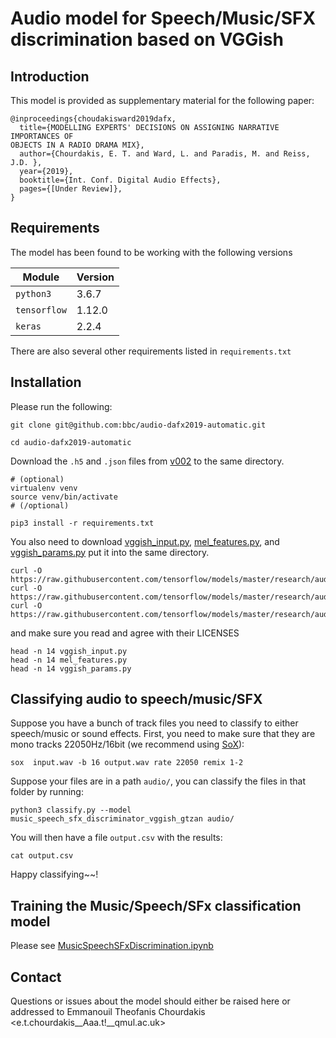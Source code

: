 # Audio model for Speech/Music/SFX discrimination based on VGGish

## Introduction 

This model is provided as supplementary material for the following paper:

```
@inproceedings{choudakisward2019dafx,
  title={MODELLING EXPERTS' DECISIONS ON ASSIGNING NARRATIVE IMPORTANCES OF
OBJECTS IN A RADIO DRAMA MIX},
  author={Chourdakis, E. T. and Ward, L. and Paradis, M. and Reiss, J.D. },
  year={2019},
  booktitle={Int. Conf. Digital Audio Effects},
  pages={[Under Review]},
}

```

## Requirements

The model has been found to be working with the following versions


| Module         | Version   |
| -------------- | --------- |
| `python3`      | 3.6.7     |
| `tensorflow`   | 1.12.0    |
| `keras`        | 2.2.4     |


There are also several other requirements listed in `requirements.txt`

## Installation 
 
Please run the following:

```
git clone git@github.com:bbc/audio-dafx2019-automatic.git

cd audio-dafx2019-automatic
```
Download the `.h5` and `.json` files from [v002](https://github.com/bbc/audio-dafx2019-automatic/releases/tag/v002) to the same directory.
```
# (optional) 
virtualenv venv
source venv/bin/activate
# (/optional)

pip3 install -r requirements.txt
```

You also need to download [vggish_input.py](https://raw.githubusercontent.com/tensorflow/models/master/research/audioset/vggish_input.py), [mel_features.py](https://raw.githubusercontent.com/tensorflow/models/master/research/audioset/mel_features.py), and [vggish_params.py](https://raw.githubusercontent.com/tensorflow/models/master/research/audioset/vggish_params.py) put it into the same directory.

```
curl -O https://raw.githubusercontent.com/tensorflow/models/master/research/audioset/vggish_input.py
curl -O https://raw.githubusercontent.com/tensorflow/models/master/research/audioset/mel_features.py
curl -O https://raw.githubusercontent.com/tensorflow/models/master/research/audioset/vggish_params.py
```

and make sure you read and agree with their LICENSES

```
head -n 14 vggish_input.py
head -n 14 mel_features.py
head -n 14 vggish_params.py
```

## Classifying audio to speech/music/SFX

Suppose you have a bunch of track files you need to classify to either speech/music or sound effects. First, you need to make sure that they are mono tracks 22050Hz/16bit (we recommend using [SoX](http://sox.sourceforge.net/)):

```
sox  input.wav -b 16 output.wav rate 22050 remix 1-2
```

Suppose your files are in a path `audio/`, you can classify the files in that folder by running:

```
python3 classify.py --model music_speech_sfx_discriminator_vggish_gtzan audio/
```

You will then have a file ```output.csv``` with the results:

```
cat output.csv
```


Happy classifying~~!

## Training the Music/Speech/SFx classification model

Please see [MusicSpeechSFxDiscrimination.ipynb](https://github.com/bbc/audio-dafx2019-automatic/blob/master/MusicSpeechSFxDiscrimination.ipynb)

## Contact

Questions or issues about the model should either be raised here or addressed to Emmanouil Theofanis Chourdakis <e.t.chourdakis__Aaa.t!__qmul.ac.uk>





